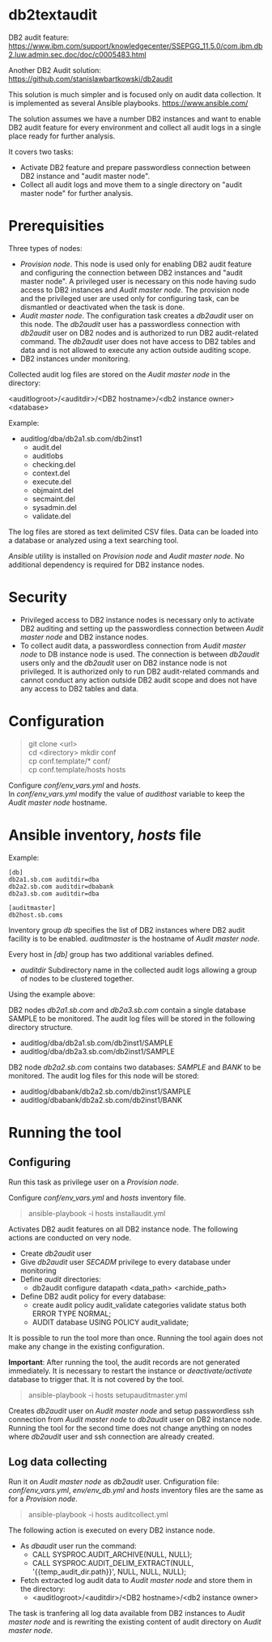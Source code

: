 # db2textaudit

DB2 audit feature: https://www.ibm.com/support/knowledgecenter/SSEPGG_11.5.0/com.ibm.db2.luw.admin.sec.doc/doc/c0005483.html

Another DB2 Audit solution: https://github.com/stanislawbartkowski/db2audit

This solution is much simpler and is focused only on audit data collection. It is implemented as several Ansible playbooks. https://www.ansible.com/

The solution assumes we have a number DB2 instances and want to enable DB2 audit feature for every environment and collect all audit logs in a single place ready for further analysis.

It covers two tasks:<br>
* Activate DB2 feature and prepare passwordless connection between DB2 instance and "audit master node".
* Collect all audit logs and move them to a single directory on "audit master node" for further analysis. 

# Prerequisities

Three types of nodes:<br>

* *Provision node*. This node is used only for enabling DB2 audit feature and configuring the connection between DB2 instances and "audit master node". A privileged user is necessary on this node having sudo access to DB2 instances and *Audit master node*. The provision node and  the privileged user are used only for configuring task, can be dismantled or deactivated when the task is done.
* *Audit master node*. The configuration task creates a *db2audit* user on this node. The *db2audit* user has a passwordless connection with *db2audit* user on DB2 nodes and is authorized to run DB2 audit-related command. The *db2audit* user does not have access to DB2 tables and data and is not allowed to execute any action outside auditing scope.
* DB2 instances under monitoring.

Collected audit log files are stored on the *Audit master node* in the directory:<br>

\<auditlogroot\>/\<auditdir\>/\<DB2 hostname\>/\<db2 instance owner\>\<database\><br>
  
Example:
* auditlog/dba/db2a1.sb.com/db2inst1 
  * audit.del
  * auditlobs
  * checking.del
  * context.del
  * execute.del
  * objmaint.del
  * secmaint.del
  * sysadmin.del
  * validate.del

The log files are stored as text delimited CSV files. Data can be loaded into a database or analyzed using a text searching tool.

*Ansible* utility is installed on *Provision node* and *Audit master node*. No additional dependency is required for DB2 instance nodes.

# Security

* Privileged access to DB2 instance nodes is necessary only to activate DB2 auditing and setting up the passwordless connection between *Audit master node* and DB2 instance nodes. 
* To collect audit data, a passwordless connection from *Audit master node* to DB instance node is used. The connection is between *db2audit* users only and the *db2audit* user on DB2 instance node is not privileged. It is authorized only to run DB2 audit-related commands and cannot conduct any action outside DB2 audit scope and does not have any access to DB2 tables and data.

# Configuration

> git clone \<url\> <br>
> cd \<directory\>
> mkdir conf<br>
> cp conf.template/* conf/<br>
> cp conf.template/hosts hosts<br>

Configure *conf/env_vars.yml* and *hosts*. 
<br>
In *conf/env_vars.yml* modify the value of *audithost* variable to keep the *Audit master node* hostname.<br>

# Ansible inventory, *hosts* file

Example:<br>
```
[db]
db2a1.sb.com auditdir=dba
db2a2.sb.com auditdir=dbabank
db2a3.sb.com auditdir=dba

[auditmaster]
db2host.sb.coms
```

Inventory group *db* specifies the list of DB2 instances where DB2 audit facility is to be enabled. *auditmaster* is the hostname of *Audit master node*.<br>

Every host in *[db]* group has two additional variables defined.
* *auditdir* Subdirectory name in the collected audit logs allowing a group of nodes to be clustered together.

Using the example above:<br>

DB2 nodes *db2a1.sb.com* and *db2a3.sb.com* contain a single database SAMPLE to be monitored. The audit log files will be stored in the following directory structure.<br>

* auditlog/dba/db2a1.sb.com/db2inst1/SAMPLE
* auditlog/dba/db2a3.sb.com/db2inst1/SAMPLE

DB2 node *db2a2.sb.com* contains two databases: *SAMPLE* and *BANK* to be monitored. The audit log files for this node will be stored:<br>

* auditlog/dbabank/db2a2.sb.com/db2inst1/SAMPLE
* auditlog/dbabank/db2a2.sb.com/db2inst1/BANK

# Running the tool

## Configuring

Run this task as privilege user on a *Provision node*.

Configure *conf/env_vars.yml* and *hosts* inventory file.

> ansible-playbook -i hosts installaudit.yml <br>

Activates DB2 audit features on all DB2 instance node. The following actions are conducted on very node.<br>
* Create *db2audit* user<br>
* Give *db2audit* user *SECADM* privilege to every database under monitoring
* Define *audit* directories:<br>
  * db2audit configure datapath \<data_path\> \<archide_path\>
* Define DB2 audit policy for every database:<br>
  * create audit policy audit_validate categories validate status both ERROR TYPE NORMAL;
  * AUDIT database USING POLICY audit_validate;

It is possible to run the tool more than once. Running the tool again does not make any change in the existing configuration.

**Important**: After running the tool, the audit records are not generated immediately. It is necessary to restart the instance or *deactivate/activate* database to trigger that. It is not covered by the tool.<br>

> ansible-playbook -i hosts setupauditmaster.yml<br>

Creates *db2audit* user on *Audit master node* and setup passwordless ssh connection from *Audit master node* to *db2audit* user on DB2 instance node. Running the tool for the second time does not change anything on nodes where *db2audit* user and ssh connection are already created.<br>

## Log data collecting

Run it on *Audit master node* as *db2audit* user. Cnfiguration file: *conf/env_vars.yml*, *env/env_db.yml* and *hosts* inventory files are the same as for a *Provision node*.

> ansible-playbook -i hosts auditcollect.yml<br>

The following action is executed on every DB2 instance node.<br>

* As *dbaudit* user run the command:<br>
   * CALL SYSPROC.AUDIT_ARCHIVE(NULL, NULL);
   * CALL SYSPROC.AUDIT_DELIM_EXTRACT(NULL, '{{temp_audit_dir.path}}', NULL, NULL, NULL);
* Fetch extracted log audit data to *Audit master node* and store them in the directory:
  *  \<auditlogroot\>/\<auditdir\>/\<DB2 hostname\>/\<db2 instance owner\> 

The task is tranfering all log data available from DB2 instances to *Audit master node* and is rewriting the existing content of audit directory on *Audit master node*. 

